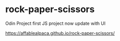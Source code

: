 # rock-paper-scissors

Odin Project first JS project now update with UI

https://affablealpaca.github.io/rock-paper-scissors/
